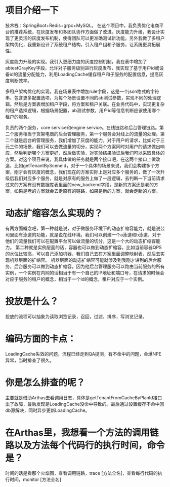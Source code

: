 # 项目介绍一下
技术栈：SpringBoot+Redis+grpc+MySQL。
在这个项目中，我负责优化电商平台的推荐系统，在灰度发布和多团队协作方面做了改进。灰度能力升级，我设计实现了更灵活的灰度发布机制，使得团队可以更准确测试新功能。另外我做了多租户架构优化，我重新设计了系统租户结构，引入租户组和子服务，让系统更具拓展性。

灰度能力升级的实现。我引入更细力度的灰度控制机制，我在表中增加了abtestGrayKey字段，允许对子服务级别进行灰度发布，我实现了基于用户id或设备id的流量分配能力，利用LoadingCache缓存租户和子服务的配置信息，提高灰度判断效率。

多租户架构优化的实现，我在场景表中增加rule字段，这是一个json格式的字符串，包含更多配置选项，为每个场景设置不同的ab测试参数，实现不同的处理逻辑。然后是方案表增加租户字段，将方案和租户关联。在业务代码中，实现更复杂的租户选择逻辑，根据场景配置，ab测试参数，用户id等信息判断应该使用哪个租户的服务。

负责的两个服务，core service和engine service。在线链路和后台管理链路。第二个服务相当于货架电商的后台管理服务，第一个服务会对线上的流量的处理。第二个就是后台的管理服务，我们增加了灰度的能力，对于用户的请求，比如对于三元三件的场景，我们可以去做流量的切分，实现两个方案同时对用户的请求做出响应，然后判断哪个方案更好，然后做实验，对实验结果验证后我们可以采取具体的方案。对这个项目来说，我具体做的任务就是两个接口吧，在这两个接口上做改造，比如getTenantBySceneId，对于一个具体的场景来说，我们会构建多个方案，刚才会有灰度的概念，我们现在的方案实际上是对应多个服务的，做了一次升级后我们对应多个服务，就是对原有的服务上做了一层逻辑，去判断一下当前请求过来的方案有没有数据库表里面的new_backend字段，是新的方案还是老的方案，如果是老的方案就会去走原有的链路，如果是新的方案，就会走新的方案。
# 动态扩缩容怎么实现的？
有两方面概念吧，第一种就是说，对于微服务环境下的动态扩缩容能力，就是说公司里面有泳道的功能，就是说在线环境，我们可以创建一个a泳道和b泳道，对于他们的流量我们可以在配置平台可以做流量的切分，这是一个大的动态扩缩容能力。
第二种就是实例层面的话，容器也可以做到动态扩缩容，比如当前容器QPS的水位比较高，可以自己添加机器，我们自己去在方案里面调整映射表，然后去实现机器层面的扩缩容。
机器层面的动态扩缩容可能就涉及到我刚才讲到的后台服务，后台服务可以做到动态扩缩容，因为他后台管理服务可以路由当前服务的所有实例，一个实例在内网的话相当于有一个自己的IP地址和端口号，在请求的时候会对应于服务的租户的概念，相当于一个Id的概念，租户对应于一个实例。
# 投放是什么？
投放的流程可以抽象为读取浏览记录，召回，过滤，排序，写浏览记录。
# 编码方面的卡点：
LoadingCache失效的问题，流程已经走到QA提测，有不命中的问题，会爆NPE异常，当时排查了很久。
# 你是怎么排查的呢？
主要就是借助Arthas去看调用日志，具体是getTenantFromCacheByPlanId接口出了故障，最后发现是LoadingCache没命中导致的。最后通过设置缓存不命中回db源解决，同时异步更新LoadingCache。
# 在Arthas里，我想看一个方法的调用链路以及方法每个代码行的执行时间，命令是？
时间的话是看那个火焰图，查看调用链路，trace [方法全名]，查看每行代码的执行时间，monitor [方法全名]